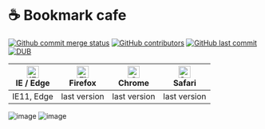 # :coffee: Bookmark cafe
[![Github commit merge status](https://img.shields.io/github/commit-status/badges/shields/master/5d4ab86b1b5ddfb3c4a70a70bd19932c52603b8c.svg)](https://github.com/Dsalazar9/Project-2)
[![GitHub contributors](https://img.shields.io/github/contributors/Dsalazar9/Project-2.svg)](https://github.com/Dsalazar9/Project-2/)
[![GitHub last commit](https://img.shields.io/github/last-commit/Dsalazar9/Project-2.svg)](https://github.com/Dsalazar9/Project-2/)
[![DUB](https://img.shields.io/dub/l/vibe-d.svg)](https://opensource.org/licenses/MIT)

| [<img src="https://raw.githubusercontent.com/alrra/browser-logos/master/src/edge/edge_48x48.png" alt="IE / Edge" width="24px" height="24px" />](https://www.microsoft.com/en-us/windows/microsoft-edge)</br>IE / Edge | [<img src="https://raw.githubusercontent.com/alrra/browser-logos/master/src/firefox/firefox_48x48.png" alt="Firefox" width="24px" height="24px" />](https://www.mozilla.org/en-US/firefox/new/)</br>Firefox | [<img src="https://raw.githubusercontent.com/alrra/browser-logos/master/src/chrome/chrome_48x48.png" alt="Chrome" width="24px" height="24px" />](https://www.google.com/chrome/)</br>Chrome | [<img src="https://raw.githubusercontent.com/alrra/browser-logos/master/src/safari/safari_48x48.png" alt="Safari" width="24px" height="24px" />](https://support.apple.com/downloads/safari)</br>Safari |
| --------- | --------- | --------- | --------- |
| IE11, Edge| last version| last version| last version

![image](https://user-images.githubusercontent.com/19554935/44741802-325ff580-aacc-11e8-9ec8-156677c80710.png)
![image](https://user-images.githubusercontent.com/19554935/44741676-caa9aa80-aacb-11e8-9a54-fbd87f5afe53.png)


